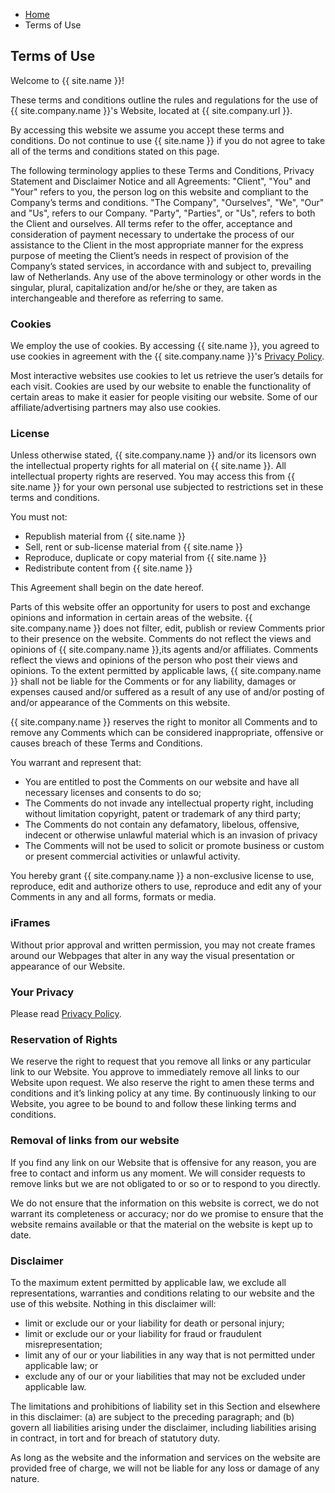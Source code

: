 <ul class="breadcrumb">
    <li><a href="">Home</a></li>
    <li>Terms of Use</li>
</ul>

## Terms of Use

Welcome to {{ site.name }}!

These terms and conditions outline the rules and regulations for the use of {{ site.company.name }}'s Website, located at {{ site.company.url }}.

By accessing this website we assume you accept these terms and conditions. Do not continue to use {{ site.name }} if you do not agree to take all of the terms and conditions stated on this page.

The following terminology applies to these Terms and Conditions, Privacy Statement and Disclaimer Notice and all Agreements: "Client", "You" and "Your" refers to you, the person log on this website and compliant to the Company’s terms and conditions. "The Company", "Ourselves", "We", "Our" and "Us", refers to our Company. "Party", "Parties", or "Us", refers to both the Client and ourselves. All terms refer to the offer, acceptance and consideration of payment necessary to undertake the process of our assistance to the Client in the most appropriate manner for the express purpose of meeting the Client’s needs in respect of provision of the Company’s stated services, in accordance with and subject to, prevailing law of Netherlands. Any use of the above terminology or other words in the singular, plural, capitalization and/or he/she or they, are taken as interchangeable and therefore as referring to same.

### Cookies

We employ the use of cookies. By accessing {{ site.name }}, you agreed to use cookies in agreement with the {{ site.company.name }}'s [Privacy Policy](privacy).

Most interactive websites use cookies to let us retrieve the user’s details for each visit. Cookies are used by our website to enable the functionality of certain areas to make it easier for people visiting our website. Some of our affiliate/advertising partners may also use cookies.

### License

Unless otherwise stated, {{ site.company.name }} and/or its licensors own the intellectual property rights for all material on {{ site.name }}. All intellectual property rights are reserved. You may access this from {{ site.name }} for your own personal use subjected to restrictions set in these terms and conditions.

You must not:

* Republish material from {{ site.name }}
* Sell, rent or sub-license material from {{ site.name }}
* Reproduce, duplicate or copy material from {{ site.name }}
* Redistribute content from {{ site.name }}

This Agreement shall begin on the date hereof.

Parts of this website offer an opportunity for users to post and exchange opinions and information in certain areas of the website. {{ site.company.name }} does not filter, edit, publish or review Comments prior to their presence on the website. Comments do not reflect the views and opinions of {{ site.company.name }},its agents and/or affiliates. Comments reflect the views and opinions of the person who post their views and opinions. To the extent permitted by applicable laws, {{ site.company.name }} shall not be liable for the Comments or for any liability, damages or expenses caused and/or suffered as a result of any use of and/or posting of and/or appearance of the Comments on this website.

{{ site.company.name }} reserves the right to monitor all Comments and to remove any Comments which can be considered inappropriate, offensive or causes breach of these Terms and Conditions.

You warrant and represent that:

* You are entitled to post the Comments on our website and have all necessary licenses and consents to do so;
* The Comments do not invade any intellectual property right, including without limitation copyright, patent or trademark of any third party;
* The Comments do not contain any defamatory, libelous, offensive, indecent or otherwise unlawful material which is an invasion of privacy
* The Comments will not be used to solicit or promote business or custom or present commercial activities or unlawful activity.

You hereby grant {{ site.company.name }} a non-exclusive license to use, reproduce, edit and authorize others to use, reproduce and edit any of your Comments in any and all forms, formats or media.

### iFrames

Without prior approval and written permission, you may not create frames around our Webpages that alter in any way the visual presentation or appearance of our Website.

### Your Privacy

Please read [Privacy Policy](privacy).

### Reservation of Rights

We reserve the right to request that you remove all links or any particular link to our Website. You approve to immediately remove all links to our Website upon request. We also reserve the right to amen these terms and conditions and it’s linking policy at any time. By continuously linking to our Website, you agree to be bound to and follow these linking terms and conditions.

### Removal of links from our website

If you find any link on our Website that is offensive for any reason, you are free to contact and inform us any moment. We will consider requests to remove links but we are not obligated to or so or to respond to you directly.

We do not ensure that the information on this website is correct, we do not warrant its completeness or accuracy; nor do we promise to ensure that the website remains available or that the material on the website is kept up to date.

### Disclaimer

To the maximum extent permitted by applicable law, we exclude all representations, warranties and conditions relating to our website and the use of this website. Nothing in this disclaimer will:

* limit or exclude our or your liability for death or personal injury;
* limit or exclude our or your liability for fraud or fraudulent misrepresentation;
* limit any of our or your liabilities in any way that is not permitted under applicable law; or
* exclude any of our or your liabilities that may not be excluded under applicable law.

The limitations and prohibitions of liability set in this Section and elsewhere in this disclaimer: (a) are subject to the preceding paragraph; and (b) govern all liabilities arising under the disclaimer, including liabilities arising in contract, in tort and for breach of statutory duty.

As long as the website and the information and services on the website are provided free of charge, we will not be liable for any loss or damage of any nature.